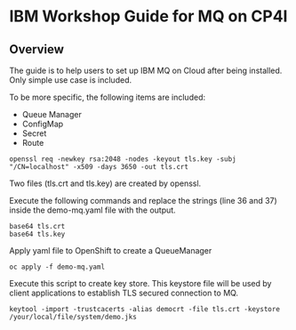# IBM Workshop Guide for **MQ on CP4I**

## Overview  

<!--- cSpell:ignore gitorg YAMLs -->

The guide is to help users to set up IBM MQ on Cloud after being installed. Only simple use case is included.

To be more specific, the following items are included:

-   Queue Manager
-   ConfigMap
-   Secret
-   Route

```
openssl req -newkey rsa:2048 -nodes -keyout tls.key -subj "/CN=localhost" -x509 -days 3650 -out tls.crt
```
Two files (tls.crt and tls.key) are created by openssl.

Execute the following commands and replace the strings (line 36 and 37) inside the demo-mq.yaml file with the output. 
```
base64 tls.crt 
base64 tls.key 
```

Apply yaml file to OpenShift to create a QueueManager
```
oc apply -f demo-mq.yaml
```

Execute this script to create key store. This keystore file will be used by client applications to establish TLS secured connection to MQ.
```
keytool -import -trustcacerts -alias democrt -file tls.crt -keystore /your/local/file/system/demo.jks
```
